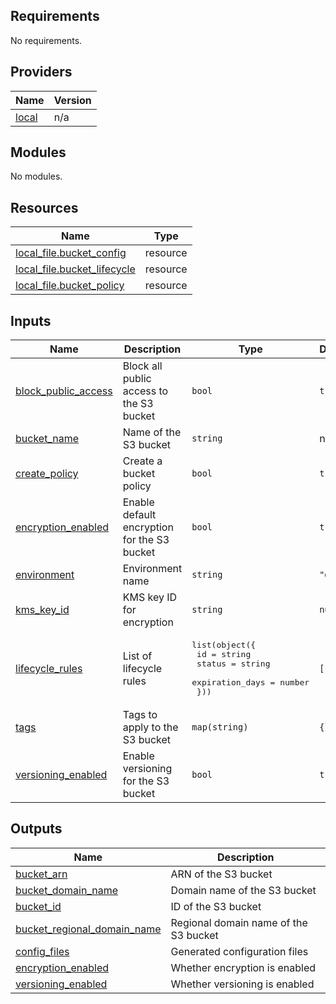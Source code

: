 <!-- BEGIN_TF_DOCS -->
## Requirements

No requirements.

## Providers

| Name | Version |
|------|---------|
| <a name="provider_local"></a> [local](#provider\_local) | n/a |

## Modules

No modules.

## Resources

| Name | Type |
|------|------|
| [local_file.bucket_config](https://registry.terraform.io/providers/hashicorp/local/latest/docs/resources/file) | resource |
| [local_file.bucket_lifecycle](https://registry.terraform.io/providers/hashicorp/local/latest/docs/resources/file) | resource |
| [local_file.bucket_policy](https://registry.terraform.io/providers/hashicorp/local/latest/docs/resources/file) | resource |

## Inputs

| Name | Description | Type | Default | Required |
|------|-------------|------|---------|:--------:|
| <a name="input_block_public_access"></a> [block\_public\_access](#input\_block\_public\_access) | Block all public access to the S3 bucket | `bool` | `true` | no |
| <a name="input_bucket_name"></a> [bucket\_name](#input\_bucket\_name) | Name of the S3 bucket | `string` | n/a | yes |
| <a name="input_create_policy"></a> [create\_policy](#input\_create\_policy) | Create a bucket policy | `bool` | `true` | no |
| <a name="input_encryption_enabled"></a> [encryption\_enabled](#input\_encryption\_enabled) | Enable default encryption for the S3 bucket | `bool` | `true` | no |
| <a name="input_environment"></a> [environment](#input\_environment) | Environment name | `string` | `"dev"` | no |
| <a name="input_kms_key_id"></a> [kms\_key\_id](#input\_kms\_key\_id) | KMS key ID for encryption | `string` | `null` | no |
| <a name="input_lifecycle_rules"></a> [lifecycle\_rules](#input\_lifecycle\_rules) | List of lifecycle rules | <pre>list(object({<br/>    id              = string<br/>    status          = string<br/>    expiration_days = number<br/>  }))</pre> | `[]` | no |
| <a name="input_tags"></a> [tags](#input\_tags) | Tags to apply to the S3 bucket | `map(string)` | `{}` | no |
| <a name="input_versioning_enabled"></a> [versioning\_enabled](#input\_versioning\_enabled) | Enable versioning for the S3 bucket | `bool` | `true` | no |

## Outputs

| Name | Description |
|------|-------------|
| <a name="output_bucket_arn"></a> [bucket\_arn](#output\_bucket\_arn) | ARN of the S3 bucket |
| <a name="output_bucket_domain_name"></a> [bucket\_domain\_name](#output\_bucket\_domain\_name) | Domain name of the S3 bucket |
| <a name="output_bucket_id"></a> [bucket\_id](#output\_bucket\_id) | ID of the S3 bucket |
| <a name="output_bucket_regional_domain_name"></a> [bucket\_regional\_domain\_name](#output\_bucket\_regional\_domain\_name) | Regional domain name of the S3 bucket |
| <a name="output_config_files"></a> [config\_files](#output\_config\_files) | Generated configuration files |
| <a name="output_encryption_enabled"></a> [encryption\_enabled](#output\_encryption\_enabled) | Whether encryption is enabled |
| <a name="output_versioning_enabled"></a> [versioning\_enabled](#output\_versioning\_enabled) | Whether versioning is enabled |
<!-- END_TF_DOCS -->